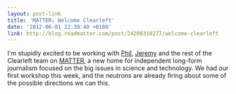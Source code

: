 ```yaml
---
layout: post-link
title: 'MATTER: Welcome Clearleft'
date: '2012-06-01 22:39:40 +0100'
link: http://blog.readmatter.com/post/24208310277/welcome-clearleft
---
```

I'm stupidly excited to be working with [Phil][1], [Jeremy][2] and the rest of the Clearleft team on [MATTER][3], a new home for independent long-form journalism focused on the big issues in science and technology. We had our first workshop this week, and the neutrons are already firing about some of the possible directions we can this.

[1]: http://gyford.com/
[2]: http://adactio.com/
[3]: http://readmatter.com/